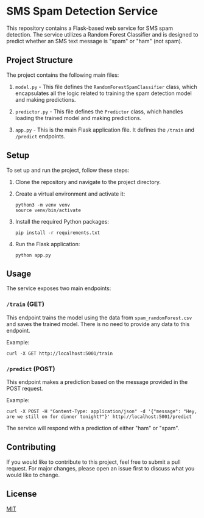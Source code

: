 # SMS Spam Detection Service

This repository contains a Flask-based web service for SMS spam detection. The service utilizes a Random Forest Classifier and is designed to predict whether an SMS text message is "spam" or "ham" (not spam).

## Project Structure

The project contains the following main files:

1. `model.py` - This file defines the `RandomForestSpamClassifier` class, which encapsulates all the logic related to training the spam detection model and making predictions.

2. `predictor.py` - This file defines the `Predictor` class, which handles loading the trained model and making predictions.

3. `app.py` - This is the main Flask application file. It defines the `/train` and `/predict` endpoints.

## Setup

To set up and run the project, follow these steps:

1. Clone the repository and navigate to the project directory.

2. Create a virtual environment and activate it:

    ```
    python3 -m venv venv
    source venv/bin/activate
    ```

3. Install the required Python packages:

    ```
    pip install -r requirements.txt
    ```

4. Run the Flask application:

    ```
    python app.py
    ```

## Usage

The service exposes two main endpoints:

### `/train` (GET)

This endpoint trains the model using the data from `spam_randomForest.csv` and saves the trained model. There is no need to provide any data to this endpoint.

Example:
```
curl -X GET http://localhost:5001/train
```

### `/predict` (POST)

This endpoint makes a prediction based on the message provided in the POST request.

Example:
```
curl -X POST -H "Content-Type: application/json" -d '{"message": "Hey, are we still on for dinner tonight?"}' http://localhost:5001/predict
```


The service will respond with a prediction of either "ham" or "spam".

## Contributing

If you would like to contribute to this project, feel free to submit a pull request. For major changes, please open an issue first to discuss what you would like to change.

## License

[MIT](https://choosealicense.com/licenses/mit/)

